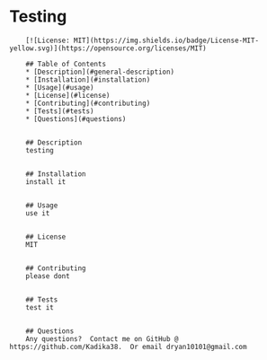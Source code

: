 # Testing
        [![License: MIT](https://img.shields.io/badge/License-MIT-yellow.svg)](https://opensource.org/licenses/MIT)

        ## Table of Contents
        * [Description](#general-description)
        * [Installation](#installation)
        * [Usage](#usage)
        * [License](#license)
        * [Contributing](#contributing)
        * [Tests](#tests)
        * [Questions](#questions)
        
        
        ## Description
        testing
        
        
        ## Installation
        install it
        
        
        ## Usage
        use it
        
        
        ## License
        MIT
        
        
        ## Contributing
        please dont
        
        
        ## Tests
        test it
        
        
        ## Questions
        Any questions?  Contact me on GitHub @ https://github.com/Kadika38.  Or email dryan10101@gmail.com